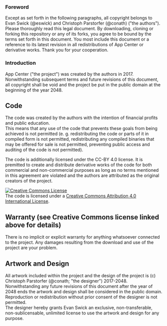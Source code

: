 ### Foreword

Except as set forth in the following paragraphs, all copyright belongs to Evan Swick (@eswick) and Christoph Parstorfer (@conath) ("the authors"). Please thoroughly read this legal document. By downloading, cloning or forking this repository or any of its forks, you agree to be bound by the terms set forth in this document. You most include this document or a reference to its latest revision in all redistributions of App Center or derivative works. Thank you for your cooperation.

### Introduction

App Center ("the project") was created by the authors in 2017. Nonwithstanding subsequent terms and future revisions of this document, all copyright shall be void and the project be put in the public domain at the beginning of the year 2048.  

## Code

The code was created by the authors with the intention of financial profits and public education.  
This means that any use of the code that prevents these goals from being achieved is not permitted (e. g. redistributing the code or parts of it in compiled form is not permitted, redistributing any compiled binaries that may be offered for sale is not permitted, preventing public access and auditing of the code is not permitted).

The code is additionally licensed under the CC-BY 4.0 license. It is premitted to create and distribute derivative works of the code for both commercial and non-commercial purposes as long as no terms mentioned in this agreement are violated and the authors are attributed as the original creators of the project.

<a rel="license" href="http://creativecommons.org/licenses/by/4.0/"><img alt="Creative Commons License" style="border-width:0" src="https://i.creativecommons.org/l/by/4.0/88x31.png" /></a><br />The code is licensed under a <a rel="license" href="http://creativecommons.org/licenses/by/4.0/">Creative Commons Attribution 4.0 International License</a>.

## Warranty (see Creative Commons license linked above for details)

There is no implicit or explicit warranty for anything whatsoever connected to the project. Any damages resulting from the download and use of the project are your problem.

## Artwork and Design

All artwork included within the project and the design of the project is (c) Christoph Parstorfer (@conath; "the designer") 2017-2048.  Nonwithstanding any future revisions of this document after the year of 2048 ends the artwork and design shall be considered in the public domain.  
Reproduction or redistribution without prior consent of the designer is not permitted.  
The designer hereby grants Evan Swick an exclusive, non-transferable, non-sublicensable, unlimited license to use the artwork and design for any purpose.
